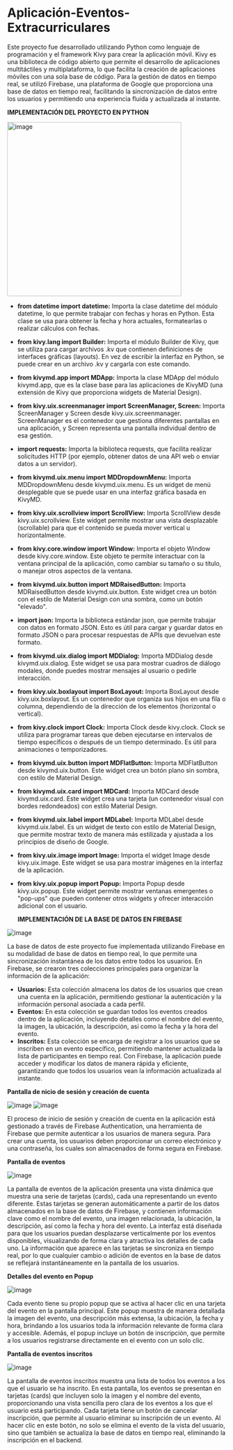 # Aplicación-Eventos-Extracurriculares

Este proyecto fue desarrollado utilizando Python como lenguaje de programación y el framework Kivy para crear la aplicación móvil. Kivy es una biblioteca de código abierto que permite el desarrollo de aplicaciones multitáctiles y multiplataforma, lo que facilita la creación de aplicaciones móviles con una sola base de código. Para la gestión de datos en tiempo real, se utilizó Firebase, una plataforma de Google que proporciona una base de datos en tiempo real, facilitando la sincronización de datos entre los usuarios y permitiendo una experiencia fluida y actualizada al instante.

**IMPLEMENTACIÓN DEL PROYECTO EN PYTHON**

<img src="https://github.com/LauraP30/Aplicaci-n-Eventos-Extracurriculares/blob/b59c92cb6968f50c82804053c25393da30cfe2c0/Importaciones.png?raw=true" alt="image" width="400"/>

- **from datetime import datetime:**
  Importa la clase datetime del módulo datetime, lo que permite trabajar con fechas y horas en Python. Esta clase se usa para obtener la fecha y hora actuales, formatearlas o realizar cálculos con fechas.

- **from kivy.lang import Builder:**
  Importa el módulo Builder de Kivy, que se utiliza para cargar archivos .kv que contienen definiciones de interfaces gráficas (layouts). En vez de escribir la interfaz en Python, se puede crear en un archivo .kv y cargarla con este comando.

- **from kivymd.app import MDApp:**
  Importa la clase MDApp del módulo kivymd.app, que es la clase base para las aplicaciones de KivyMD (una extensión de Kivy que proporciona widgets de Material Design).

- **from kivy.uix.screenmanager import ScreenManager, Screen:**
  Importa ScreenManager y Screen desde kivy.uix.screenmanager. ScreenManager es el contenedor que gestiona diferentes pantallas en una aplicación, y Screen representa una pantalla individual dentro de esa gestión.

- **import requests:**
  Importa la biblioteca requests, que facilita realizar solicitudes HTTP (por ejemplo, obtener datos de una API web o enviar datos a un servidor).

- **from kivymd.uix.menu import MDDropdownMenu:**
  Importa MDDropdownMenu desde kivymd.uix.menu. Es un widget de menú desplegable que se puede usar en una interfaz gráfica basada en KivyMD.

- **from kivy.uix.scrollview import ScrollView:**
  Importa ScrollView desde kivy.uix.scrollview. Este widget permite mostrar una vista desplazable (scrollable) para que el contenido se pueda mover vertical u horizontalmente.

- **from kivy.core.window import Window:**
  Importa el objeto Window desde kivy.core.window. Este objeto te permite interactuar con la ventana principal de la aplicación, como cambiar su tamaño o su título, o manejar otros aspectos de la ventana.

- **from kivymd.uix.button import MDRaisedButton:**
  Importa MDRaisedButton desde kivymd.uix.button. Este widget crea un botón con el estilo de Material Design con una sombra, como un botón "elevado".

- **import json:**
  Importa la biblioteca estándar json, que permite trabajar con datos en formato JSON. Esto es útil para cargar y guardar datos en formato JSON o para procesar respuestas de APIs que devuelvan este formato.

- **from kivymd.uix.dialog import MDDialog:**
  Importa MDDialog desde kivymd.uix.dialog. Este widget se usa para mostrar cuadros de diálogo modales, donde puedes mostrar mensajes al usuario o pedirle interacción.

- **from kivy.uix.boxlayout import BoxLayout:**
  Importa BoxLayout desde kivy.uix.boxlayout. Es un contenedor que organiza sus hijos en una fila o columna, dependiendo de la dirección de los elementos (horizontal o vertical).

- **from kivy.clock import Clock:**
  Importa Clock desde kivy.clock. Clock se utiliza para programar tareas que deben ejecutarse en intervalos de tiempo específicos o después de un tiempo determinado. Es útil para animaciones o temporizadores.

- **from kivymd.uix.button import MDFlatButton:**
  Importa MDFlatButton desde kivymd.uix.button. Este widget crea un botón plano sin sombra, con estilo de Material Design.

- **from kivymd.uix.card import MDCard:**
  Importa MDCard desde kivymd.uix.card. Este widget crea una tarjeta (un contenedor visual con bordes redondeados) con estilo Material Design.

- **from kivymd.uix.label import MDLabel:**
  Importa MDLabel desde kivymd.uix.label. Es un widget de texto con estilo de Material Design, que permite mostrar texto de manera más estilizada y ajustada a los principios de diseño de Google.

- **from kivy.uix.image import Image:**
  Importa el widget Image desde kivy.uix.image. Este widget se usa para mostrar imágenes en la interfaz de la aplicación.

- **from kivy.uix.popup import Popup:**
  Importa Popup desde kivy.uix.popup. Este widget permite mostrar ventanas emergentes o "pop-ups" que pueden contener otros widgets y ofrecer interacción adicional con el usuario.

  **IMPLEMENTACIÓN DE LA BASE DE DATOS EN FIREBASE**

![image](https://github.com/LauraP30/Aplicaci-n-Eventos-Extracurriculares/blob/8766cc03ee37958a913fc8fde1f7d770be8cfbe5/Base_Datos.png)
  
La base de datos de este proyecto fue implementada utilizando Firebase en su modalidad de base de datos en tiempo real, lo que permite una sincronización instantánea de los datos entre todos los usuarios. En Firebase, se crearon tres colecciones principales para organizar la información de la aplicación:

- **Usuarios:** Esta colección almacena los datos de los usuarios que crean una cuenta en la aplicación, permitiendo gestionar la autenticación y la información personal asociada a cada perfil.
- **Eventos:** En esta colección se guardan todos los eventos creados dentro de la aplicación, incluyendo detalles como el nombre del evento, la imagen, la ubicación, la descripción, así como la fecha y la hora del evento.
- **Inscritos:** Esta colección se encarga de registrar a los usuarios que se inscriben en un evento específico, permitiendo mantener actualizada la lista de participantes en tiempo real.
Con Firebase, la aplicación puede acceder y modificar los datos de manera rápida y eficiente, garantizando que todos los usuarios vean la información actualizada al instante.

**Pantalla de nicio de sesión y creación de cuenta**

![image](https://github.com/LauraP30/Aplicaci-n-Eventos-Extracurriculares/blob/b59c92cb6968f50c82804053c25393da30cfe2c0/Inicio_Sesi%C3%B3n.png)
![image](https://github.com/LauraP30/Aplicaci-n-Eventos-Extracurriculares/blob/b59c92cb6968f50c82804053c25393da30cfe2c0/Crear_Cuenta.png)

El proceso de inicio de sesión y creación de cuenta en la aplicación está gestionado a través de Firebase Authentication, una herramienta de Firebase que permite autenticar a los usuarios de manera segura. Para crear una cuenta, los usuarios deben proporcionar un correo electrónico y una contraseña, los cuales son almacenados de forma segura en Firebase.




**Pantalla de eventos**

![image](https://github.com/LauraP30/Aplicaci-n-Eventos-Extracurriculares/blob/b59c92cb6968f50c82804053c25393da30cfe2c0/Eventos.png)

La pantalla de eventos de la aplicación presenta una vista dinámica que muestra una serie de tarjetas (cards), cada una representando un evento diferente. Estas tarjetas se generan automáticamente a partir de los datos almacenados en la base de datos de Firebase, y contienen información clave como el nombre del evento, una imagen relacionada, la ubicación, la descripción, así como la fecha y hora del evento. La interfaz está diseñada para que los usuarios puedan desplazarse verticalmente por los eventos disponibles, visualizando de forma clara y atractiva los detalles de cada uno. La información que aparece en las tarjetas se sincroniza en tiempo real, por lo que cualquier cambio o adición de eventos en la base de datos se reflejará instantáneamente en la pantalla de los usuarios.



**Detalles del evento en Popup**

![image](https://github.com/LauraP30/Aplicaci-n-Eventos-Extracurriculares/blob/b59c92cb6968f50c82804053c25393da30cfe2c0/Detalle_Evento.png)

Cada evento tiene su propio popup que se activa al hacer clic en una tarjeta del evento en la pantalla principal. Este popup muestra de manera detallada la imagen del evento, una descripción más extensa, la ubicación, la fecha y hora, brindando a los usuarios toda la información relevante de forma clara y accesible. Además, el popup incluye un botón de inscripción, que permite a los usuarios registrarse directamente en el evento con un solo clic.


**Pantalla de eventos inscritos**

![image](https://github.com/LauraP30/Aplicaci-n-Eventos-Extracurriculares/blob/b59c92cb6968f50c82804053c25393da30cfe2c0/Eventos_Inscritos.png)

La pantalla de eventos inscritos muestra una lista de todos los eventos a los que el usuario se ha inscrito. En esta pantalla, los eventos se presentan en tarjetas (cards) que incluyen solo la imagen y el nombre del evento, proporcionando una vista sencilla pero clara de los eventos a los que el usuario está participando. Cada tarjeta tiene un botón de cancelar inscripción, que permite al usuario eliminar su inscripción de un evento. Al hacer clic en este botón, no solo se elimina el evento de la vista del usuario, sino que también se actualiza la base de datos en tiempo real, eliminando la inscripción en el backend.
